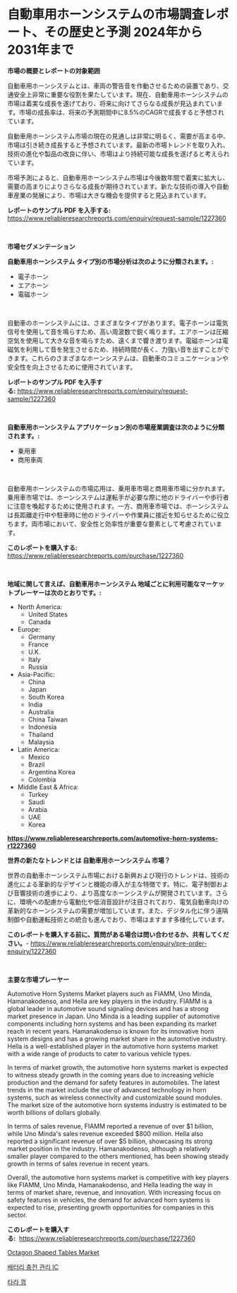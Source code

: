 <p><h1>自動車用ホーンシステムの市場調査レポート、その歴史と予測 2024年から2031年まで</h1></p><p><strong>市場の概要とレポートの対象範囲</strong></p>
<p><p>自動車用ホーンシステムとは、車両の警告音を作動させるための装置であり、交通安全上非常に重要な役割を果たしています。現在、自動車用ホーンシステムの市場は着実な成長を遂げており、将来に向けてさらなる成長が見込まれています。市場の成長率は、将来の予測期間中に8.5%のCAGRで成長すると予想されています。</p><p>自動車用ホーンシステム市場の現在の見通しは非常に明るく、需要が高まる中、市場は引き続き成長すると予想されています。最新の市場トレンドを取り入れ、技術の進化や製品の改良に伴い、市場はより持続可能な成長を遂げると考えられています。</p><p>市場予測によると、自動車用ホーンシステム市場は今後数年間で着実に拡大し、需要の高まりによりさらなる成長が期待されています。新たな技術の導入や自動車産業の発展により、市場は大きな機会を提供すると見込まれています。</p></p>
<p><strong>レポートのサンプル PDF を入手する:</strong> <a href="https://www.reliableresearchreports.com/enquiry/request-sample/1227360">https://www.reliableresearchreports.com/enquiry/request-sample/1227360</a></p>
<p>&nbsp;</p>
<p><strong>市場セグメンテーション</strong></p>
<p><strong>自動車用ホーンシステム タイプ別の市場分析は次のように分類されます。:</strong></p>
<p><ul><li>電子ホーン</li><li>エアホーン</li><li>電磁ホーン</li></ul></p>
<p>&nbsp;</p>
<p><p>自動車のホーンシステムには、さまざまなタイプがあります。電子ホーンは電気信号を使用して音を鳴らすため、高い周波数で鋭く鳴ります。エアホーンは圧縮空気を使用して大きな音を鳴らすため、遠くまで響き渡ります。電磁ホーンは電磁気を利用して音を発生させるため、持続時間が長く、力強い音を出すことができます。これらのさまざまなホーンシステムは、自動車のコミュニケーションや安全性を向上させるために使用されています。</p></p>
<p><strong>レポートのサンプル PDF を入手する:</strong>&nbsp;<a href="https://www.reliableresearchreports.com/enquiry/request-sample/1227360">https://www.reliableresearchreports.com/enquiry/request-sample/1227360</a></p>
<p>&nbsp;</p>
<p><strong> 自動車用ホーンシステム アプリケーション別の市場産業調査は次のように分類されます。:</strong></p>
<p><ul><li>乗用車</li><li>商用車両</li></ul></p>
<p>&nbsp;</p>
<p><p>自動車用ホーンシステムの市場応用は、乗用車市場と商用車市場に分かれます。乗用車市場では、ホーンシステムは運転手が必要な際に他のドライバーや歩行者に注意を喚起するために使用されます。一方、商用車市場では、ホーンシステムは長距離走行中や駐車時に他のドライバーや作業員に接近を知らせるために役立ちます。両市場において、安全性と効率性が重要な要素として考慮されています。</p></p>
<p><strong>このレポートを購入する:</strong>&nbsp; <a href="https://www.reliableresearchreports.com/purchase/1227360">https://www.reliableresearchreports.com/purchase/1227360</a></p>
<p>&nbsp;</p>
<p><strong>地域に関して言えば、自動車用ホーンシステム 地域ごとに利用可能なマーケットプレーヤーは次のとおりです。:</strong></p>
<p><ul>
    <li>
        North America:
        <ul>
            <li>United States</li>
            <li>Canada</li>
        </ul>
    </li>
    <li>
        Europe:
        <ul>
            <li>Germany</li>
            <li>France</li>
            <li>U.K.</li>
            <li>Italy</li>
            <li>Russia</li>
        </ul>
    </li>
    <li>
        Asia-Pacific:
        <ul>
            <li>China</li>
            <li>Japan</li>
            <li>South Korea</li>
            <li>India</li>
            <li>Australia</li>
            <li>China Taiwan</li>
            <li>Indonesia</li>
            <li>Thailand</li>
            <li>Malaysia</li>
        </ul>
    </li>
    <li>
        Latin America:
        <ul>
            <li>Mexico</li>
            <li>Brazil</li>
            <li>Argentina Korea</li>
            <li>Colombia</li>
        </ul>
    </li>
    <li>
        Middle East & Africa:
        <ul>
            <li>Turkey</li>
            <li>Saudi</li>
            <li>Arabia</li>
            <li>UAE</li>
            <li>Korea</li>
        </ul>
    </li>
    </ul></p>
<p><strong><a href="https://www.reliableresearchreports.com/automotive-horn-systems-r1227360">https://www.reliableresearchreports.com/automotive-horn-systems-r1227360</a></strong>&nbsp;</p>
<p><strong>世界の新たなトレンドとは 自動車用ホーンシステム 市場？</strong></p>
<p><p>世界の自動車ホーンシステム市場における新興および現行のトレンドは、技術の進化による革新的なデザインと機能の導入が主な特徴です。特に、電子制御および音響技術の進歩により、より高度なホーンシステムが開発されています。さらに、環境への配慮から電動化や低消音設計が注目されており、電気自動車向けの革新的なホーンシステムの需要が増加しています。また、デジタル化に伴う遠隔制御や自動運転技術との統合も進んでおり、市場はますます多様化しています。</p></p>
<p><strong>このレポートを購入する前に、質問がある場合は問い合わせるか、共有してください。</strong>- <a href="https://www.reliableresearchreports.com/enquiry/pre-order-enquiry/1227360">https://www.reliableresearchreports.com/enquiry/pre-order-enquiry/1227360</a></p>
<p>&nbsp;</p>
<p><strong>主要な市場プレーヤー</strong></p>
<p><p>Automotive Horn Systems Market players such as FIAMM, Uno Minda, Hamanakodenso, and Hella are key players in the industry. FIAMM is a global leader in automotive sound signaling devices and has a strong market presence in Japan. Uno Minda is a leading supplier of automotive components including horn systems and has been expanding its market reach in recent years. Hamanakodenso is known for its innovative horn system designs and has a growing market share in the automotive industry. Hella is a well-established player in the automotive horn systems market with a wide range of products to cater to various vehicle types.</p><p>In terms of market growth, the automotive horn systems market is expected to witness steady growth in the coming years due to increasing vehicle production and the demand for safety features in automobiles. The latest trends in the market include the use of advanced technology in horn systems, such as wireless connectivity and customizable sound modules. The market size of the automotive horn systems industry is estimated to be worth billions of dollars globally.</p><p>In terms of sales revenue, FIAMM reported a revenue of over $1 billion, while Uno Minda's sales revenue exceeded $800 million. Hella also reported a significant revenue of over $5 billion, showcasing its strong market position in the industry. Hamanakodenso, although a relatively smaller player compared to the others mentioned, has been showing steady growth in terms of sales revenue in recent years.</p><p>Overall, the automotive horn systems market is competitive with key players like FIAMM, Uno Minda, Hamanakodenso, and Hella leading the way in terms of market share, revenue, and innovation. With increasing focus on safety features in vehicles, the demand for advanced horn systems is expected to rise, presenting growth opportunities for companies in this sector.</p></p>
<p><strong>このレポートを購入する:</strong>&nbsp;&nbsp;<a href="https://www.reliableresearchreports.com/purchase/1227360">https://www.reliableresearchreports.com/purchase/1227360</a></p>
<p><p><a href="https://invited-way-688.notion.site/Octagon-Shaped-Tables-Market-Insights-into-Market-CAGR-Market-Trends-and-Growth-Strategies-719cc4b5ccb446cf8d6666e9fa197c83">Octagon Shaped Tables Market</a></p><p><a href="https://github.com/fernandotryO5lson96765/Market-Research-Report-List-1/blob/main/389009829804.md">배터리 충전 관리 IC</a></p><p><a href="https://github.com/CliftonFisher9067/Market-Research-Report-List-1/blob/main/452251829794.md">타라 껌</a></p></p>